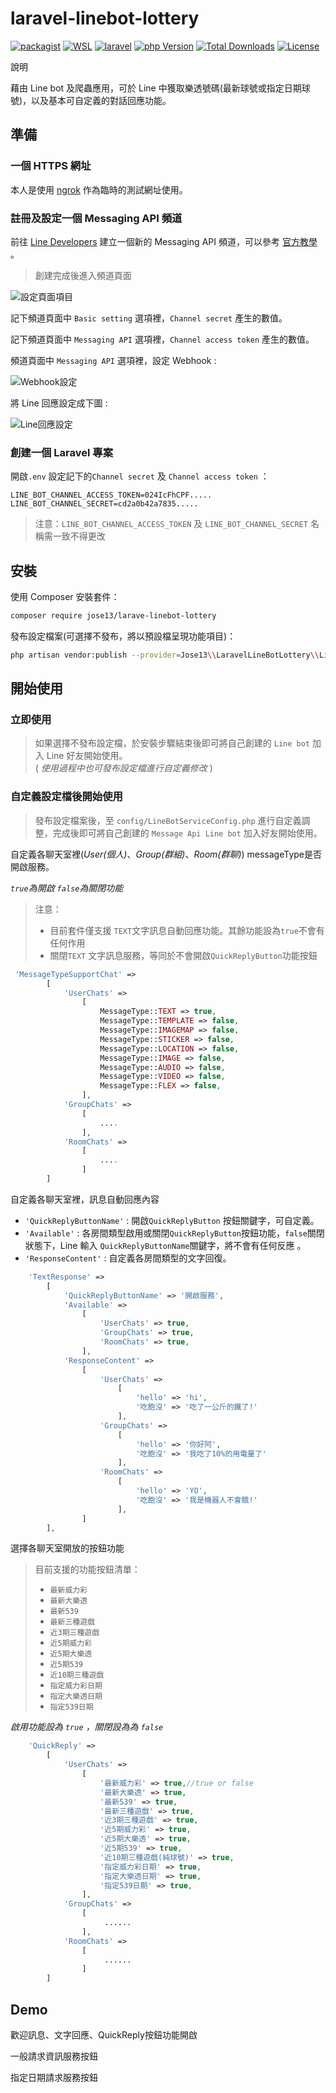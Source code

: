 # laravel-linebot-lottery

[![packagist](https://img.shields.io/packagist/v/jose13/larave-linebot-lottery?color=orange)](https://packagist.org/packages/jose13/larave-linebot-lottery)
[![WSL](https://img.shields.io/badge/platform-windows%20%7C%20linux-blue)](https://packagist.org/packages/jose13/larave-linebot-lottery)
[![laravel](https://img.shields.io/badge/laravel-%5E8.0-green)](https://packagist.org/packages/jose13/larave-linebot-lottery)
[![php Version](https://img.shields.io/packagist/php-v/jose13/larave-linebot-lottery)](https://packagist.org/packages/jose13/larave-linebot-lottery)
[![Total Downloads](https://img.shields.io/packagist/dt/jose13/larave-linebot-lottery?color=blue)](https://packagist.org/packages/jose13/larave-linebot-lottery)
[![License](https://img.shields.io/packagist/l/jose13/larave-linebot-lottery)](https://packagist.org/packages/jose13/larave-linebot-lottery)

說明

藉由 Line bot 及爬蟲應用，可於 Line 中獲取樂透號碼(最新球號或指定日期球號)，以及基本可自定義的對話回應功能。

## 準備

### 一個 HTTPS 網址

本人是使用 [ngrok](https://ngrok.com/) 作為臨時的測試網址使用。

### 註冊及設定一個 Messaging API 頻道

前往 [Line Developers](https://developers.line.biz/console/) 建立一個新的 Messaging API
頻道，可以參考 [官方教學](https://developers.line.biz/zh-hant/docs/messaging-api/getting-started/) 。
> 創建完成後進入頻道頁面

![設定頁面項目](docs/設定項目頁面.png)  

記下頻道頁面中 `Basic setting` 選項裡，`Channel secret` 產生的數值。

記下頻道頁面中 `Messaging API` 選項裡，`Channel access token` 產生的數值。

頻道頁面中 `Messaging API` 選項裡，設定 Webhook :

![Webhook設定](docs/Webhook設定.png)

將 Line 回應設定成下圖 :

![Line回應設定](docs/Line回應設定.png)

### 創建一個 Laravel 專案

開啟`.env` 設定記下的`Channel secret` 及 `Channel access token` ：

```
LINE_BOT_CHANNEL_ACCESS_TOKEN=024IcFhCPF.....
LINE_BOT_CHANNEL_SECRET=cd2a0b42a7835.....
```

> 注意：`LINE_BOT_CHANNEL_ACCESS_TOKEN` 及 `LINE_BOT_CHANNEL_SECRET`  名稱需一致不得更改

## 安裝

使用 Composer 安裝套件：

```bash
composer require jose13/larave-linebot-lottery
```

發布設定檔案(可選擇不發布，將以預設檔呈現功能項目)：

```bash
php artisan vendor:publish --provider=Jose13\\LaravelLineBotLottery\\LinebotServiceProvider
```

## 開始使用

### 立即使用

> 如果選擇不發布設定檔，於安裝步驟結束後即可將自己創建的 `Line bot` 加入 Line 好友開始使用。  
> ( *使用過程中也可發布設定檔進行自定義修改* )

### 自定義設定檔後開始使用

> 發布設定檔案後，至 `config/LineBotServiceConfig.php` 進行自定義調整，完成後即可將自己創建的 `Message Api Line bot` 加入好友開始使用。

自定義各聊天室裡(*User(個人)*、*Group(群組)*、*Room(群聊)*) messageType是否開啟服務。

*`true`為開啟 `false`為關閉功能*
> 注意：
> * 目前套件僅支援 `TEXT`文字訊息自動回應功能。其餘功能設為`true`不會有任何作用
> * 關閉`TEXT` 文字訊息服務，等同於不會開啟`QuickReplyButton`功能按鈕

```php
 'MessageTypeSupportChat' =>
        [
            'UserChats' =>
                [
                    MessageType::TEXT => true,
                    MessageType::TEMPLATE => false,
                    MessageType::IMAGEMAP => false,
                    MessageType::STICKER => false,
                    MessageType::LOCATION => false,
                    MessageType::IMAGE => false,
                    MessageType::AUDIO => false,
                    MessageType::VIDEO => false,
                    MessageType::FLEX => false,
                ],
            'GroupChats' =>
                [
                    ....
                ],
            'RoomChats' =>
                [
                    ....
                ]
        ]
```

自定義各聊天室裡，訊息自動回應內容

* `'QuickReplyButtonName'` : 開啟`QuickReplyButton` 按鈕關鍵字，可自定義。
* `'Available'` : 各房間類型啟用或關閉`QuickReplyButton`按鈕功能，`false`關閉狀態下，Line 輸入 `QuickReplyButtonName`關鍵字，將不會有任何反應 。
* `'ResponseContent'` : 自定義各房間類型的文字回復。

```php
    'TextResponse' =>
        [
            'QuickReplyButtonName' => '開啟服務',
            'Available' =>
                [
                    'UserChats' => true,
                    'GroupChats' => true,
                    'RoomChats' => true,
                ],
            'ResponseContent' =>
                [
                    'UserChats' =>
                        [
                            'hello' => 'hi',
                            '吃飽沒' => '吃了一公斤的鐵了!'
                        ],
                    'GroupChats' =>
                        [
                            'hello' => '你好阿',
                            '吃飽沒' => '我吃了10%的用電量了'
                        ],
                    'RoomChats' =>
                        [
                            'hello' => 'YO',
                            '吃飽沒' => '我是機器人不會餓!'
                        ],
                ]
        ],
```

選擇各聊天室開放的按鈕功能
> 目前支援的功能按鈕清單：
> * `最新威力彩`
> * `最新大樂透`
> * `最新539`
> * `最新三種遊戲`
> * `近3期三種遊戲`
> * `近5期威力彩`
> * `近5期大樂透`
> * `近5期539`
> * `近10期三種遊戲`
> * `指定威力彩日期`
> * `指定大樂透日期`
> * `指定539日期`

*啟用功能設為 `true` ，關閉設為為 `false`*

```php
    'QuickReply' =>
        [
            'UserChats' =>
                [
                    '最新威力彩' => true,//true or false
                    '最新大樂透' => true,
                    '最新539' => true,
                    '最新三種遊戲' => true,
                    '近3期三種遊戲' => true,
                    '近5期威力彩' => true,
                    '近5期大樂透' => true,
                    '近5期539' => true,
                    '近10期三種遊戲(純球號)' => true,
                    '指定威力彩日期' => true,
                    '指定大樂透日期' => true,
                    '指定539日期' => true,
                ],
            'GroupChats' =>
                [
                     ......
                ],
            'RoomChats' =>
                [
                     ......
                ]
        ]
```

## Demo

歡迎訊息、文字回應、QuickReply按鈕功能開啟

一般請求資訊服務按鈕

指定日期請求服務按鈕

